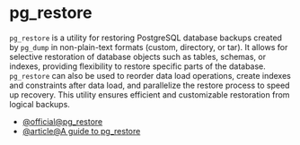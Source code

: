 # pg_restore

`pg_restore` is a utility for restoring PostgreSQL database backups created by `pg_dump` in non-plain-text formats (custom, directory, or tar). It allows for selective restoration of database objects such as tables, schemas, or indexes, providing flexibility to restore specific parts of the database. `pg_restore` can also be used to reorder data load operations, create indexes and constraints after data load, and parallelize the restore process to speed up recovery. This utility ensures efficient and customizable restoration from logical backups.

- [@official@pg_restore](https://www.postgresql.org/docs/current/app-pgrestore.html)
- [@article@A guide to pg_restore](https://www.timescale.com/learn/a-guide-to-pg_restore-and-pg_restore-example)